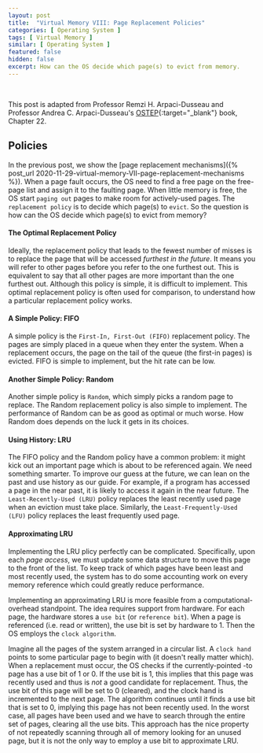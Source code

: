 ```yaml
---
layout: post
title:  "Virtual Memory VIII: Page Replacement Policies"
categories: [ Operating System ]
tags: [ Virtual Memory ]
similar: [ Operating System ]
featured: false
hidden: false
excerpt: How can the OS decide which page(s) to evict from memory.
---
```


<br />

This post is adapted from Professor Remzi H. Arpaci-Dusseau and  Professor Andrea C. Arpaci-Dusseau's [OSTEP](http://pages.cs.wisc.edu/~remzi/OSTEP/){:target="_blank"} book, Chapter 22.

## Policies

In the previous post, we show the [page replacement mechanisms]({% post_url 2020-11-29-virtual-memory-VII-page-replacement-mechanisms %}). When a page fault occurs, the OS need to find a free page on the free-page list and assign it to the faulting page. When little memory is free, the OS start `paging out` pages to make room for actively-used pages. The `replacement policy` is to decide which page(s) to `evict`. So the question is how can the OS decide which page(s) to evict from memory?

#### The Optimal Replacement Policy

Ideally, the replacement policy that leads to the fewest number of misses is to replace the page that will be accessed *furthest in the future*. It means you will refer to other pages before you refer to the one furthest out. This is equivalent to say that all other pages are more important than the one furthest out. Although this policy is simple, it is difficult to implement. This optimal replacement policy is often used for comparison, to understand how a particular replacement policy works.

#### A Simple Policy: FIFO

A simple policy is the `First-In, First-Out (FIFO)` replacement policy. The pages are simply placed in a queue when they enter the system. When a replacement occurs, the page on the tail of the queue (the first-in pages) is evicted. FIFO is simple to implement, but the hit rate can be low.

#### Another Simple Policy: Random

Another simple policy is `Random`, which simply picks a random page to replace. The Random replacement policy is also simple to implement. The performance of Random can be as good as optimal or much worse. How Random does depends on the luck it gets in its choices.


#### Using History: LRU

The FIFO policy and the Random policy have a common problem: it might kick out an important page which is about to be referenced again. We need something smarter. To improve our guess at the future, we can lean on the past and use history as our guide. For example, if a program has accessed a page in the near past, it is likely to access it again in the near future. The `Least-Recently-Used (LRU)` policy replaces the least recently used page when an eviction must take place. Similarly, the `Least-Frequently-Used (LFU)` policy replaces the least frequently used page.


#### Approximating LRU

Implementing the LRU plicy perfectly can be complicated. Specifically, upon each *page access*, we must update some data structure to move this page to the front of the list. To keep track of which pages have been least and most recently used, the system has to do some accounting work on every memory reference which could greatly reduce performance.

Implementing an approximating LRU is more feasible from a computational-overhead standpoint. The idea requires support from hardware. For each page, the hardware stores a `use bit` (or `reference bit`). When a page is referenced (i.e. read or written), the use bit is set by hardware to 1. Then the OS employs the `clock algorithm`. 

Imagine all the pages of the system arranged in a circular list. A `clock hand` points to some particular page to begin with (it doesn't really matter which). When a replacement must occur, the OS checks if the currently-pointed -to page has a use bit of 1 or 0. If the use bit is 1, this implies that this page was recently used and thus is *not* a good candidate for replacement. Thus, the use bit of this page will be set to 0 (cleared), and the clock hand is incremented to the next page. The algorithm continues until it finds a use bit that is set to 0, implying this page has not been recently used. In the worst case, all pages have been used and we have to search through the entire set of pages, clearing all the use bits. This approach has the nice property of not repeatedly scanning through all of memory looking for an unused page, but it is not the only way to employ a use bit to approximate LRU.









































